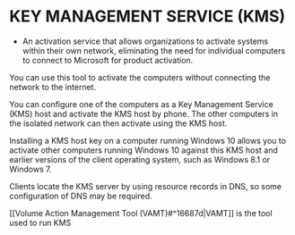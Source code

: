 # KEY MANAGEMENT SERVICE (KMS)

- An activation service that allows organizations to activate systems within their own network, eliminating the need for individual computers to connect to Microsoft for product activation.

You can use this tool to activate the computers without connecting the network to the internet. 

You can configure one of the computers as a Key Management Service (KMS) host and activate the KMS host by phone. The other computers in the isolated network can then activate using the KMS host.

Installing a KMS host key on a computer running Windows 10 allows you to activate other computers running Windows 10 against this KMS host and earlier versions of the client operating system, such as Windows 8.1 or Windows 7.

Clients locate the KMS server by using resource records in DNS, so some configuration of DNS may be required.

[[Volume Action Management Tool (VAMT)#^16687d|VAMT]] is the tool used to run KMS